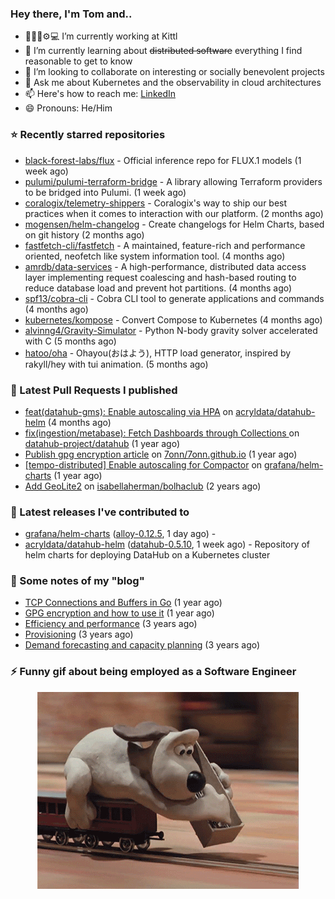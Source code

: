 ### Hey there, I'm Tom and..

- 🔭👨‍💻⚙💻 I’m currently working at Kittl
- 🌱 I’m currently learning about ~~distributed software~~ everything I find reasonable to get to know
- 👯 I’m looking to collaborate on interesting or socially benevolent projects
- 💬 Ask me about Kubernetes and the observability in cloud architectures
- 📫 Here's how to reach me: [LinkedIn](https://www.linkedin.com/in/7onn)
- 😄 Pronouns: He/Him

### ⭐ Recently starred repositories

- [black-forest-labs/flux](https://github.com/black-forest-labs/flux) - Official inference repo for FLUX.1 models (1 week ago)
- [pulumi/pulumi-terraform-bridge](https://github.com/pulumi/pulumi-terraform-bridge) - A library allowing Terraform providers to be bridged into Pulumi. (1 week ago)
- [coralogix/telemetry-shippers](https://github.com/coralogix/telemetry-shippers) - Coralogix&#39;s way to ship our best practices when it comes to interaction with our platform.  (2 months ago)
- [mogensen/helm-changelog](https://github.com/mogensen/helm-changelog) - Create changelogs for Helm Charts, based on git history (2 months ago)
- [fastfetch-cli/fastfetch](https://github.com/fastfetch-cli/fastfetch) - A maintained, feature-rich and performance oriented, neofetch like system information tool. (4 months ago)
- [amrdb/data-services](https://github.com/amrdb/data-services) - A high-performance, distributed data access layer implementing request coalescing and hash-based routing to reduce database load and prevent hot partitions.  (4 months ago)
- [spf13/cobra-cli](https://github.com/spf13/cobra-cli) - Cobra CLI tool to generate applications and commands (4 months ago)
- [kubernetes/kompose](https://github.com/kubernetes/kompose) - Convert Compose to Kubernetes (4 months ago)
- [alvinng4/Gravity-Simulator](https://github.com/alvinng4/Gravity-Simulator) - Python N-body gravity solver accelerated with C (5 months ago)
- [hatoo/oha](https://github.com/hatoo/oha) - Ohayou(おはよう), HTTP load generator, inspired by rakyll/hey with tui animation. (5 months ago)

### 🔨 Latest Pull Requests I published

- [feat(datahub-gms): Enable autoscaling via HPA](https://github.com/acryldata/datahub-helm/pull/517) on [acryldata/datahub-helm](https://github.com/acryldata/datahub-helm) (4 months ago)
- [fix(ingestion/metabase): Fetch Dashboards through Collections ](https://github.com/datahub-project/datahub/pull/9631) on [datahub-project/datahub](https://github.com/datahub-project/datahub) (1 year ago)
- [Publish gpg encryption article](https://github.com/7onn/7onn.github.io/pull/1) on [7onn/7onn.github.io](https://github.com/7onn/7onn.github.io) (1 year ago)
- [[tempo-distributed] Enable autoscaling for Compactor](https://github.com/grafana/helm-charts/pull/2817) on [grafana/helm-charts](https://github.com/grafana/helm-charts) (1 year ago)
- [Add GeoLite2](https://github.com/isabellaherman/bolhaclub/pull/3) on [isabellaherman/bolhaclub](https://github.com/isabellaherman/bolhaclub) (2 years ago)

### 🔭 Latest releases I've contributed to

- [grafana/helm-charts](https://github.com/grafana/helm-charts) ([alloy-0.12.5](https://github.com/grafana/helm-charts/releases/tag/alloy-0.12.5), 1 day ago) - 
- [acryldata/datahub-helm](https://github.com/acryldata/datahub-helm) ([datahub-0.5.10](https://github.com/acryldata/datahub-helm/releases/tag/datahub-0.5.10), 1 week ago) - Repository of helm charts for deploying DataHub on a Kubernetes cluster

### 📝 Some notes of my "blog"

- [TCP Connections and Buffers in Go](https://www.7onn.dev/post/tcp-connections-and-buffers-in-go/) (1 year ago)
- [GPG encryption and how to use it](https://www.7onn.dev/post/gpg-encryption/) (1 year ago)
- [Efficiency and performance](https://www.7onn.dev/post/efficiency-and-performance/) (3 years ago)
- [Provisioning](https://www.7onn.dev/post/provisioning/) (3 years ago)
- [Demand forecasting and capacity planning](https://www.7onn.dev/post/demand-forecasting-and-capacity-planning/) (3 years ago)

### ⚡ Funny gif about being employed as a Software Engineer
<p align="center">
  <img alt="building the path" src="./giphy.gif" />
</p>
